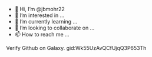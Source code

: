- 👋 Hi, I’m @jbmohr22
- 👀 I’m interested in ...
- 🌱 I’m currently learning ...
- 💞️ I’m looking to collaborate on ...
- 📫 How to reach me ...

<!---
jbmohr22/jbmohr22 is a ✨ special ✨ repository because its `README.md` (this file) appears on your GitHub profile.
You can click the Preview link to take a look at your changes.
--->
Verify Github on Galaxy. gid:Wk55UzAvQCfUjqQ3P653Th

